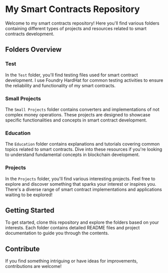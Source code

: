 # My Smart Contracts Repository

Welcome to my smart contracts repository! Here you'll find various folders containing different types of projects and resources related to smart contracts development.

## Folders Overview

### Test
In the `Test` folder, you'll find testing files used for smart contract development. I use Foundry HardHat for common testing activities to ensure the reliability and functionality of my smart contracts.

### Small Projects
The `Small Projects` folder contains converters and implementations of not complex money operations. These projects are designed to showcase specific functionalities and concepts in smart contract development.

### Education
The `Education` folder contains explanations and tutorials covering common topics related to smart contracts. Dive into these resources if you're looking to understand fundamental concepts in blockchain development.

### Projects
In the `Projects` folder, you'll find various interesting projects. Feel free to explore and discover something that sparks your interest or inspires you. There's a diverse range of smart contract implementations and applications waiting to be explored!

## Getting Started
To get started, clone this repository and explore the folders based on your interests. Each folder contains detailed README files and project documentation to guide you through the contents.

## Contribute
If you find something intriguing or have ideas for improvements, contributions are welcome! 
